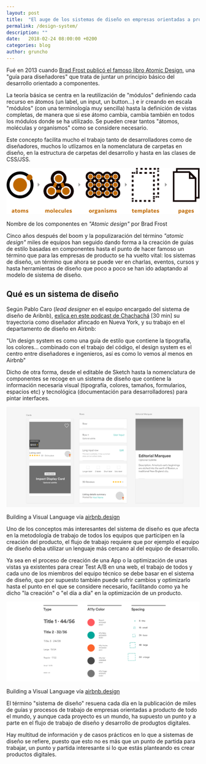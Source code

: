 ```yaml
---
layout: post
title:  "El auge de los sistemas de diseño en empresas orientadas a producto"
permalink: /design-system/
description: ""
date:   2018-02-24 08:00:00 +0200
categories: blog
author: gruncho
---
```

Fué en 2013 cuando <a href="http://bradfrost.com/blog/post/atomic-web-design/" target="_blank">Brad Frost publicó el famoso libro Atomic Design</a>, una "guía para diseñadores" que trata de juntar un principio básico del desarrollo orientado a componentes. 

La teoría básica se centra en la reutilización de "módulos" definiendo cada recurso en átomos (un label, un input, un button...) e ir creando en escala "módulos" (con una terminología muy sencilla) hasta la definición de vistas completas, de manera que si ese átomo cambia, cambia también en todos los módulos donde se ha utilizado. Se pueden crear tantos "átomos, moléculas y organismos" como se considere necesario. 

Este concepto facilita mucho el trabajo tanto de desarrolladores como de diseñadores, muchos lo utlizamos en la nomenclatura de carpetas en diseño, en la estructura de carpetas del desarrollo y hasta en las clases de CSS/JSS. 

<p class="img"><img src="/public/img/2018/atomic-design.png" alt="Atomic design concept" title="Atomic design concept"></p>
<p class="pie">Nombre de los componentes en <em>"Atomic design"</em> por Brad Frost</p>

Cinco años después del boom y la populizaración del término <em>"atomic design"</em> miles de equipos han seguido dando forma a la creación de guías de estilo basadas en componentes hasta el punto de hacer famoso un término que para las empresas de producto se ha vuelto vital: los sistemas de diseño, un término que ahora se puede ver en charlas, eventos, cursos y hasta herramientas de diseño que poco a poco se han ido adaptando al modelo de sistema de diseño.

<h2>Qué es un sistema de diseño</h2>

Según Pablo Caro (<em>lead designer</em> en el equipo encargado del sistema de diseño de Aribnb), <a href="https://www.disenochachacha.com/podcast/13/pablocaro" target="_blank">exlica en este podcast de Chachachá</a> [30 min] su trayectoria como diseñador afincado en Nueva York, y su trabajo en el departamento de diseño en Airbnb:

<quote>"Un design system es como una guía de estilo que contiene la tipografía, los colores... combinado con el trabajo del código, el design system es el centro entre diseñadores e ingenieros, así es como lo vemos al menos en Airbnb"</quote>

Dicho de otra forma, desde el editable de Sketch hasta la nomenclatura de componentes se recoge en un sistema de diseño que contiene la información necesaria visual (tipografía, colores, tamaños, formularios, espacios etc) y tecnológica (documentación para desarrolladores) para pintar interfaces.

<p class="img"><img src="/public/img/2018/airbnb-01.png" alt="Airbnb design system" title="Airbnb design system"></p>
<p class="pie">Building a Visual Language vía <a href="https://airbnb.design/building-a-visual-language/" target="_blank">airbnb.design</a></p>

Uno de los conceptos más interesantes del sistema de diseño es que afecta en la metodología de trabajo de todos los equipos que participen en la creación del producto, el flujo de trabajo requiere que por ejemplo el equipo de diseño deba utilizar un lenguaje más cercano al del equipo de desarrollo. 

Ya sea en el proceso de creación de una App o la optimización de unas vistas ya existentes para crear Test A/B en una web, el trabajo de todos y cada uno de los miembros del equipo técnico se debe basar en el sistema de diseño, que por supuesto también puede sufrir cambios y optimizarlo hasta el punto en el que se considere necesario, facilitando como ya he dicho "la creación" o "el día a día" en la optimización de un producto.

<p class="img"><img src="/public/img/2018/airbnb-02.png" alt="Airbnb design system" title="Airbnb design system"></p>

<p class="pie">Building a Visual Language vía <a href="https://airbnb.design/building-a-visual-language/" target="_blank">airbnb.design</a></p>


El término "sistema de diseño" resuena cada día en la publicación de miles de guías y procesos de trabajo de empresas orientadas a producto de todo el mundo, y aunque cada proyecto es un mundo, ha supuesto un punto y a parte en el flujo de trabajo de diseño y desarrollo de produgtos digitales.

Hay multitud de información y de casos prácticos en lo que a sistemas de diseño se refiere, puesto que esto no es más que un punto de partida para trabajar, un punto y partida interesante si lo que estás planteando es crear productos digitales.
